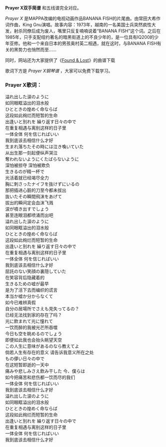 

**Prayer X双手简谱** 和五线谱完全对应。

_Prayer X_ 是MAPPA改编的电视动画作品BANANA FISH的片尾曲。由常田大希作词作曲，King
Gnu演唱。故事内容：1973年，越南的一名美国士兵突然疯性大发，射杀同僚后成为废人，嘴里只反复喃喃说着“BANANA
FISH”这个词。之后在1985年，只手支配纽约著名的暗黑街道上的不良少年的，是一位具有IQ200的少年亚修。他和一个来自日本的男孩奥村英二相遇，就在这时，与BANANA
FISH有关的黑势力也悄然而至……

同时，网站还为大家提供了《[Found & Lost](Music-9479-Found---Lost-BANANA-FISH-OP.html "Found
& Lost")》的曲谱下载

歌词下方是 _Prayer X钢琴谱_ ，大家可以免费下载学习。

### Prayer X歌词：

溢れ出した涙のように  
如同眼眶溢出的泪水般  
ひとときの煌めく命ならば  
这段如此绚烂而短暂的生命  
出逢いと別れを 繰り返す日々の中で  
在重复相遇与离别这样的日子里  
一体全体 何を信じればいい  
我到底该去相信什么才好  
生まれ落ちたその時には泣き喚いていた  
从出生那一刻起便纵声哭泣  
奪われないようにくたばらないように  
深怕被掠夺 深怕被欺负  
生きるのが精一杯で  
光活着就已经竭尽全力  
胸に刺さったナイフを抜けずにいるの  
那把插进心脏的刀至今都未拔出  
抜いたその瞬間飛沫をあげて  
拔出的瞬间定会血沫飞溅  
涙が噴き出すでしょう  
甚至连眼泪都喷涌而出吧  
溢れ出した涙のように  
如同眼眶溢出的泪水般  
ひとときの煌めく命ならば  
这段如此绚烂而短暂的生命  
出逢いと別れを 繰り返す日々の中で  
在重复相遇与离别这样的日子里  
一体全体 何を信じればいい  
我到底该去相信什么才好  
屈託のない笑顔の裏隠していた  
在笑容背后隐藏着的  
生きるための嘘が最早  
是为了活下去而编织的谎言  
本当か嘘か分からなくて  
如今已难辨真假  
自分の居場所でさえも見失ってるの？  
已经无法找到家的存在了吗？  
光に飲まれて光に憧れて  
一饮而醉的我被光芒所吞噬  
今日も空を眺めるのでしょう  
即便如此我也会抬头眺望天空  
この人生に意味があるのなら教えてよ  
倘若人生有存在的意义 请告诉我意义所在之处  
もの儚い日々の中で  
在这短暂即逝的一天中  
痛みや悲しみさえ飲み干した 今、僕らは  
如今把痛苦和悲伤都一饮而尽的我们  
一体全体 何を信じればいい  
我到底该去相信什么才好  
溢れ出した涙のように  
如同眼眶溢出的泪水般  
ひとときの煌めく命ならば  
这段如此绚烂而短暂的生命  
出逢いと別れを 繰り返す日々の中で  
在重复相遇与离别这样的日子里  
一体全体 何を信じればいい  
我到底该去相信什么才好

